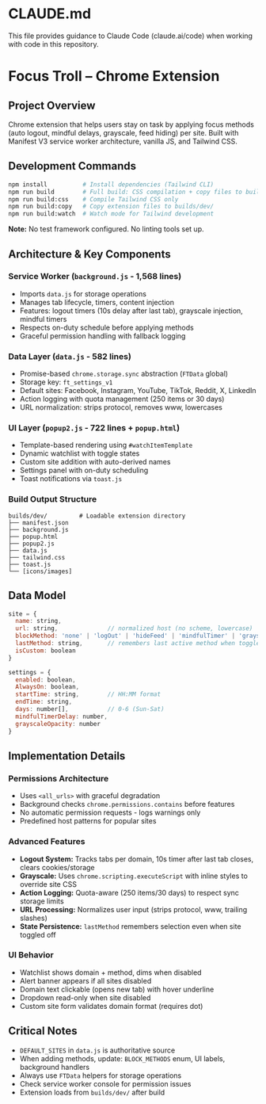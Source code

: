 # CLAUDE.md

This file provides guidance to Claude Code (claude.ai/code) when working with code in this repository.

# Focus Troll – Chrome Extension

## Project Overview
Chrome extension that helps users stay on task by applying focus methods (auto logout, mindful delays, grayscale, feed hiding) per site. Built with Manifest V3 service worker architecture, vanilla JS, and Tailwind CSS.

## Development Commands
```bash
npm install          # Install dependencies (Tailwind CLI)
npm run build        # Full build: CSS compilation + copy files to builds/dev/
npm run build:css    # Compile Tailwind CSS only
npm run build:copy   # Copy extension files to builds/dev/
npm run build:watch  # Watch mode for Tailwind development
```
**Note:** No test framework configured. No linting tools set up.

## Architecture & Key Components

### Service Worker (`background.js` - 1,568 lines)
- Imports `data.js` for storage operations
- Manages tab lifecycle, timers, content injection
- Features: logout timers (10s delay after last tab), grayscale injection, mindful timers
- Respects on-duty schedule before applying methods
- Graceful permission handling with fallback logging

### Data Layer (`data.js` - 582 lines)
- Promise-based `chrome.storage.sync` abstraction (`FTData` global)
- Storage key: `ft_settings_v1`
- Default sites: Facebook, Instagram, YouTube, TikTok, Reddit, X, LinkedIn
- Action logging with quota management (250 items or 30 days)
- URL normalization: strips protocol, removes www, lowercases

### UI Layer (`popup2.js` - 722 lines + `popup.html`)
- Template-based rendering using `#watchItemTemplate`
- Dynamic watchlist with toggle states
- Custom site addition with auto-derived names
- Settings panel with on-duty scheduling
- Toast notifications via `toast.js`

### Build Output Structure
```
builds/dev/         # Loadable extension directory
├── manifest.json
├── background.js
├── popup.html
├── popup2.js
├── data.js
├── tailwind.css
├── toast.js
└── [icons/images]
```

## Data Model
```javascript
site = {
  name: string,
  url: string,              // normalized host (no scheme, lowercase)
  blockMethod: 'none' | 'logOut' | 'hideFeed' | 'mindfulTimer' | 'grayscale',
  lastMethod: string,       // remembers last active method when toggled off
  isCustom: boolean
}

settings = {
  enabled: boolean,
  AlwaysOn: boolean,
  startTime: string,        // HH:MM format
  endTime: string,
  days: number[],           // 0-6 (Sun-Sat)
  mindfulTimerDelay: number,
  grayscaleOpacity: number
}
```

## Implementation Details

### Permissions Architecture
- Uses `<all_urls>` with graceful degradation
- Background checks `chrome.permissions.contains` before features
- No automatic permission requests - logs warnings only
- Predefined host patterns for popular sites

### Advanced Features
- **Logout System:** Tracks tabs per domain, 10s timer after last tab closes, clears cookies/storage
- **Grayscale:** Uses `chrome.scripting.executeScript` with inline styles to override site CSS
- **Action Logging:** Quota-aware (250 items/30 days) to respect sync storage limits
- **URL Processing:** Normalizes user input (strips protocol, www, trailing slashes)
- **State Persistence:** `lastMethod` remembers selection even when site toggled off

### UI Behavior
- Watchlist shows domain + method, dims when disabled
- Alert banner appears if all sites disabled
- Domain text clickable (opens new tab) with hover underline
- Dropdown read-only when site disabled
- Custom site form validates domain format (requires dot)

## Critical Notes
- `DEFAULT_SITES` in `data.js` is authoritative source
- When adding methods, update: `BLOCK_METHODS` enum, UI labels, background handlers
- Always use `FTData` helpers for storage operations
- Check service worker console for permission issues
- Extension loads from `builds/dev/` after build

